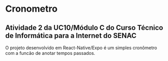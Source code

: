 # Cronometro
## Atividade 2 da UC10/Módulo C do Curso Técnico de Informática para a Internet do SENAC

O projeto desenvolvido em React-Native/Expo é um simples cronômetro com a funcão de anotar tempos passados.
